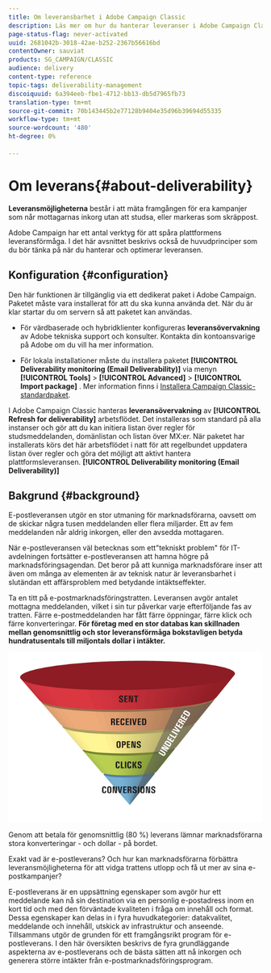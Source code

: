 ```yaml
---
title: Om leveransbarhet i Adobe Campaign Classic
description: Läs mer om hur du hanterar leveranser i Adobe Campaign Classic.
page-status-flag: never-activated
uuid: 2681042b-3018-42ae-b252-2367b56616bd
contentOwner: sauviat
products: SG_CAMPAIGN/CLASSIC
audience: delivery
content-type: reference
topic-tags: deliverability-management
discoiquuid: 6a394eeb-fbe1-4712-bb13-db5d7965fb73
translation-type: tm+mt
source-git-commit: 70b143445b2e77128b9404e35d96b39694d55335
workflow-type: tm+mt
source-wordcount: '480'
ht-degree: 0%

---
```



# Om leverans{#about-deliverability}

**Leveransmöjligheterna** består i att mäta framgången för era kampanjer som når mottagarnas inkorg utan att studsa, eller markeras som skräppost.

Adobe Campaign har ett antal verktyg för att spåra plattformens leveransförmåga. I det här avsnittet beskrivs också de huvudprinciper som du bör tänka på när du hanterar och optimerar leveransen.

## Konfiguration {#configuration}

Den här funktionen är tillgänglig via ett dedikerat paket i Adobe Campaign. Paketet måste vara installerat för att du ska kunna använda det. När du är klar startar du om servern så att paketet kan användas.
* För värdbaserade och hybridklienter konfigureras **leveransövervakning** av Adobe tekniska support och konsulter. Kontakta din kontoansvarige på Adobe om du vill ha mer information.

* För lokala installationer måste du installera paketet **[!UICONTROL Deliverability monitoring (Email Deliverability)]** via menyn **[!UICONTROL Tools]** > **[!UICONTROL Advanced]** > **[!UICONTROL Import package]** . Mer information finns i [Installera Campaign Classic-standardpaket](../../installation/using/installing-campaign-standard-packages.md).

I Adobe Campaign Classic hanteras **leveransövervakning** av **[!UICONTROL Refresh for deliverability]** arbetsflödet. Det installeras som standard på alla instanser och gör att du kan initiera listan över regler för studsmeddelanden, domänlistan och listan över MX:er. När paketet har installerats körs det här arbetsflödet i natt för att regelbundet uppdatera listan över regler och göra det möjligt att aktivt hantera plattformsleveransen. **[!UICONTROL Deliverability monitoring (Email Deliverability)]**

## Bakgrund {#background}

E-postleveransen utgör en stor utmaning för marknadsförarna, oavsett om de skickar några tusen meddelanden eller flera miljarder. Ett av fem meddelanden når aldrig inkorgen, eller den avsedda mottagaren.

När e-postleveransen väl betecknas som ett&quot;tekniskt problem&quot; för IT-avdelningen fortsätter e-postleveransen att hamna högre på marknadsföringsagendan. Det beror på att kunniga marknadsförare inser att även om många av elementen är av teknisk natur är leveransbarhet i slutändan ett affärsproblem med betydande intäktseffekter.

Ta en titt på e-postmarknadsföringstratten. Leveransen avgör antalet mottagna meddelanden, vilket i sin tur påverkar varje efterföljande fas av tratten. Färre e-postmeddelanden har fått färre öppningar, färre klick och färre konverteringar. **För företag med en stor databas kan skillnaden mellan genomsnittlig och stor leveransförmåga bokstavligen betyda hundratusentals till miljontals dollar i intäkter.**

![](assets/deliverability_overview_1.png)

Genom att betala för genomsnittlig (80 %) leverans lämnar marknadsförarna stora konverteringar - och dollar - på bordet.

Exakt vad är e-postleverans? Och hur kan marknadsförarna förbättra leveransmöjligheterna för att vidga trattens utlopp och få ut mer av sina e-postkampanjer?

E-postleverans är en uppsättning egenskaper som avgör hur ett meddelande kan nå sin destination via en personlig e-postadress inom en kort tid och med den förväntade kvaliteten i fråga om innehåll och format. Dessa egenskaper kan delas in i fyra huvudkategorier: datakvalitet, meddelande och innehåll, utskick av infrastruktur och anseende. Tillsammans utgör de grunden för ett framgångsrikt program för e-postleverans. I den här översikten beskrivs de fyra grundläggande aspekterna av e-postleverans och de bästa sätten att nå inkorgen och generera större intäkter från e-postmarknadsföringsprogram.

<!--![](assets/deliverability_overview_2.png)-->

